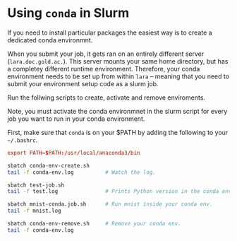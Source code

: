 # Using `conda` in Slurm

If you need to install particular packages the easiest way is to
create a dedicated conda environmnt.

When you submit your job, it gets ran on an entirely different server
(`lara.doc.gold.ac.`). This server mounts your same home directory,
but has a completey different runtime environment. Therefore, your
conda environment needs to be set up from within `lara` – meaning that
you need to submit your environment setup code as a slurm job.

Run the follwing scripts to create, activate and remove enviroments.

Note, you must activate the conda environmnet in the slurm script for
every job you want to run in your conda environment.

First, make sure that `conda` is on your $PATH by adding the following
to your `~/.bashrc`.

``` conf
export PATH=$PATH:/usr/local/anaconda3/bin
```


``` sh
sbatch conda-env-create.sh
tail -f conda-env.log          # Watch the log.

sbatch test-job.sh
tail -f test.log               # Prints Python version in the conda env.

sbatch mnist-conda.job.sh      # Run mnist inside your conda env.
tail -f mnist.log

sbatch conda-env-remove.sh     # Remove your conda env.
tail -f conda-env.log
```
